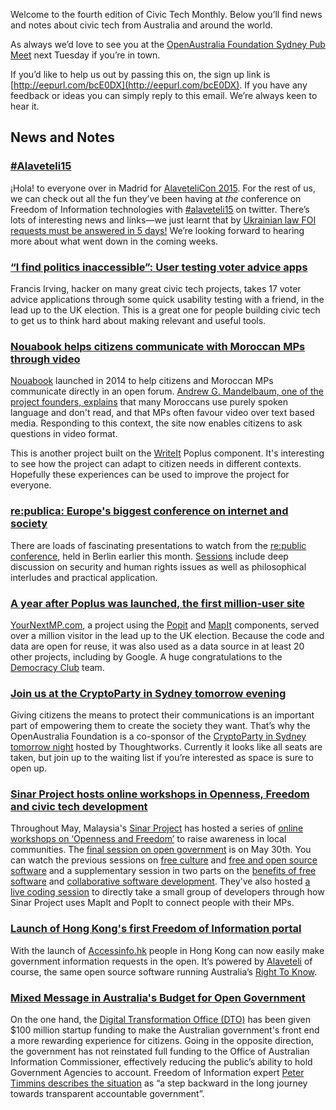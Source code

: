 Welcome to the fourth edition of Civic Tech Monthly. Below you’ll find news and notes about civic tech from Australia and around the world.

As always we’d love to see you at the [OpenAustralia Foundation Sydney Pub Meet](http://www.meetup.com/OpenAustralia-Foundation/) next Tuesday if you’re in town.

If you’d like to help us out by passing this on, the sign up link is [http://eepurl.com/bcE0DX](http://eepurl.com/bcE0DX).
If you have any feedback or ideas you can simply reply to this email. We’re always keen to hear it.

## News and Notes

### [\#Alaveteli15](https://twitter.com/hashtag/alaveteli15?src=hash&vertical=default&f=tweets)

¡Hola! to everyone over in Madrid for [AlaveteliCon 2015](https://www.mysociety.org/projects/freedom-of-information/alaveteli/alavetelicon%202015/).
For the rest of us, we can check out all the fun they’ve been having at *the* conference on Freedom of Information technologies with [\#alaveteli15](https://twitter.com/hashtag/alaveteli15?src=hash&vertical=default&f=tweets)
 on twitter.
There’s lots of interesting news and links—we just learnt that by [Ukrainian law FOI requests must be answered in 5 days!](https://twitter.com/alaveteli_foi/status/600653401437921280)
We’re looking forward to hearing more about what went down in the coming weeks.

### [“I find politics inaccessible”: User testing voter advice apps](http://www.flourish.org/2015/04/i-find-politics-inaccessible-user-testing-voter-advice-apps/)

Francis Irving, hacker on many great civic tech projects, takes 17 voter advice applications through some quick usability testing with a friend, in the lead up to the UK election.
This is a great one for people building civic tech to get us to think hard about making relevant and useful tools.

### [Nouabook helps citizens communicate with Moroccan MPs through video](https://groups.google.com/forum/?utm_medium=email&utm_source=footer#!msg/poplus/XWzOrY-35fI/5opG2R2OgjgJ)

[Nouabook](http://nouabook.ma/) launched in 2014 to help citizens and Moroccan MPs communicate directly in an open forum.
[Andrew G. Mandelbaum, one of the project founders, explains](https://groups.google.com/forum/?utm_medium=email&utm_source=footer#!msg/poplus/XWzOrY-35fI/5opG2R2OgjgJ) that many Moroccans use purely spoken language and don't read, and that MPs often favour video over text based media.
Responding to this context, the site now enables citizens to ask questions in video format.

This is another project built on the [WriteIt](http://writeit.poplus.org/) Poplus component.
It's interesting to see how the project can adapt to citizen needs in different contexts.
Hopefully these experiences can be used to improve the project for everyone.

### [re:publica: Europe's biggest conference on internet and society](https://re-publica.de/en)

There are loads of fascinating presentations to watch from the [re:public conference](https://re-publica.de/en), held in Berlin earlier this month.
[Sessions](https://re-publica.de/archive/sessions) include deep discussion on security and human rights issues as well as philosophical interludes and practical application.

### [A year after Poplus was launched, the first million-user site](https://groups.google.com/forum/?utm_medium=email&utm_source=footer#!msg/poplus/0aieK9X0iz4/z7OO7BCTFHAJ)

[YourNextMP.com](https://yournextmp.com/), a project using the [Popit](http://popit.poplus.org/) and [MapIt](http://mapit.poplus.org/) components, served over a million visitor in the lead up to the UK election.
Because the code and data are open for reuse, it was also used as a data source in at least 20 other projects, including by Google.
A huge congratulations to the [Democracy Club](https://democracyclub.org.uk/) team.

### [Join us at the CryptoParty in Sydney tomorrow evening](http://www.eventbrite.com.au/e/cryptoparty-sydney-registration-16721045096?aff=estw)

Giving citizens the means to protect their communications is an important part of empowering them to create the society they want.
That’s why the OpenAustralia Foundation is a co-sponsor of the [CryptoParty in Sydney tomorrow night](http://www.eventbrite.com.au/e/cryptoparty-sydney-registration-16721045096?aff=estw) hosted by Thoughtworks.
Currently it looks like all seats are taken, but join up to the waiting list if you’re interested as space is sure to open up.

### [Sinar Project hosts online workshops in Openness, Freedom and civic tech development](http://sinarproject.org/en/activities)

Throughout May, Malaysia's [Sinar Project](http://sinarproject.org/en) has hosted a series of [online workshops on ‘Openness and Freedom’](http://sinarproject.org/en/activities) to raise awareness in local communities.
The [final session on open government](https://plus.google.com/events/cbt8k0f4c8gl449l4h6b89jb79s) is on May 30th.
You can watch the previous sessions on [free culture](https://www.youtube.com/watch?v=1nFcFaulr58&feature=youtu.be) and [free and open source software](https://www.youtube.com/watch?v=6UNx0Cq5l4Y) and a supplementary session in two parts on the [benefits of free software](https://www.youtube.com/watch?v=EaAabrBu5BU) and [collaborative software development](https://www.youtube.com/watch?v=djD0b_pwhPY).
They’ve also hosted [a live coding session](https://plus.google.com/events/cip9ia3dq50ag9f7daanslv0ljs) to directly take a small group of developers through how Sinar Project uses MapIt and PopIt to connect people with their MPs.

### [Launch of Hong Kong's first Freedom of Information portal](https://accessinfo.hk/)

With the launch of [Accessinfo.hk](https://accessinfo.hk) people in Hong Kong can now easily make government information requests in the open. It’s powered by [Alaveteli](http://alaveteli.org/) of course, the same open source software running Australia’s [Right To Know](https://www.righttoknow.org.au/).

### [Mixed Message in Australia's Budget for Open Government](http://foi-privacy.blogspot.com.au/2015/05/budget-allocates-transitional-cash-to.html)

On the one hand, the [Digital Transformation Office (DTO)](https://www.dto.gov.au/) has been given $100 million startup funding to make the Australian government's front end a more rewarding experience for citizens.
Going in the opposite direction, the government has not reinstated full funding to the Office of Australian Information Commissioner, effectively reducing the public’s ability to hold Government Agencies to account.
Freedom of Information expert [Peter Timmins describes the situation](http://foi-privacy.blogspot.com.au/2015/05/budget-allocates-transitional-cash-to.html) as “a step backward in the long journey towards transparent accountable government”.
